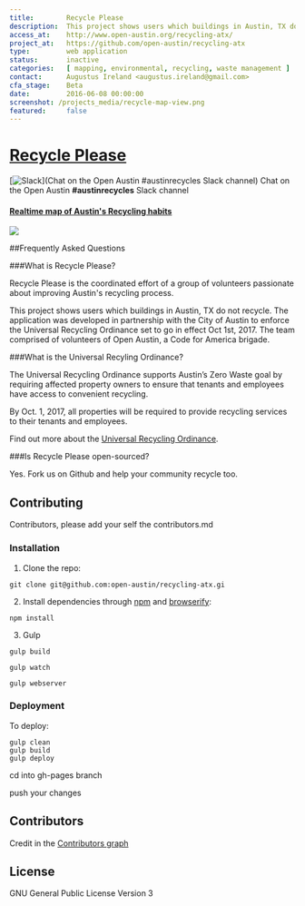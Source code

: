 ```yaml
---
title:        Recycle Please
description:  This project shows users which buildings in Austin, TX do not recycle. The application was developed in partnership with the City of Austin to enforce the Universal Recycling Ordinance set to go in effect Oct 1st, 2017.
access_at:    http://www.open-austin.org/recycling-atx/
project_at:   https://github.com/open-austin/recycling-atx
type:         web application
status:       inactive
categories:   [ mapping, environmental, recycling, waste management ]
contact:      Augustus Ireland <augustus.ireland@gmail.com>
cfa_stage:    Beta
date:         2016-06-08 00:00:00
screenshot: /projects_media/recycle-map-view.png
featured:     false
---
```


[**Recycle Please**](http://www.open-austin.org/recycling-atx/)
====================
[![Slack](http://slack.open-austin.org/badge.svg)](Chat on the Open Austin #austinrecycles Slack channel) Chat on the Open Austin **#austinrecycles** Slack channel


#### [Realtime map of Austin's Recycling habits](http://www.open-austin.org/recycling-atx/)

![](https://cloud.githubusercontent.com/assets/8691910/15906666/7cce38ce-2d7f-11e6-9aa8-e500e3d2a542.png)


##Frequently Asked Questions

###What is Recycle Please?

Recycle Please is the coordinated effort of a group of volunteers passionate about improving Austin's recycling process.

This project shows users which buildings in Austin, TX do not recycle. The application was developed in partnership with the City of Austin to enforce the Universal Recycling Ordinance set to go in effect Oct 1st, 2017. The team comprised of volunteers of Open Austin, a Code for America brigade.

###What is the Universal Recyling Ordinance?

The Universal Recycling Ordinance supports Austin’s Zero Waste goal by requiring affected property owners to ensure that tenants and employees have access to convenient recycling.

By Oct. 1, 2017, all properties will be required to provide recycling services to their tenants and employees.

Find out more about the [Universal Recycling Ordinance](http://austintexas.gov/uro).

###Is Recycle Please open-sourced?

Yes. Fork us on Github and help your community recycle too.


## Contributing

Contributors, please add your self the contributors.md

### Installation

1. Clone the repo:

```
git clone git@github.com:open-austin/recycling-atx.gi
```

2. Install dependencies through [npm](https://www.npmjs.org/) and [browserify](http://browserify.org/):

```
npm install
```

3. Gulp

```
gulp build
```
```
gulp watch
```

```
gulp webserver
```

### Deployment

To deploy:

```
gulp clean
gulp build
gulp deploy
```

cd into gh-pages branch

push your changes

## Contributors

Credit in the [Contributors graph](https://github.com/open-austin/recycling-atx/graphs/contributors)


## License

GNU General Public License Version 3
